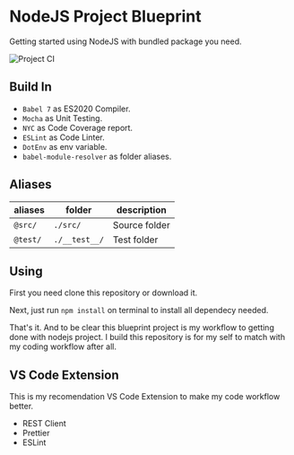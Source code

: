# NodeJS Project Blueprint

Getting started using NodeJS with bundled package you need.

![Project CI](https://github.com/nyancodeid/node-project-blueprint/workflows/Project%20CI/badge.svg)

## Build In

- `Babel 7` as ES2020 Compiler.
- `Mocha` as Unit Testing.
- `NYC` as Code Coverage report.
- `ESLint` as Code Linter.
- `DotEnv` as env variable.
- `babel-module-resolver` as folder aliases.

## Aliases

| aliases  | folder        | description   |
| -------- | ------------- | ------------- |
| `@src/`  | `./src/`      | Source folder |
| `@test/` | `./__test__/` | Test folder   |

## Using

First you need clone this repository or download it.

Next, just run `npm install` on terminal to install all dependecy needed.

That's it. And to be clear this blueprint project is my workflow to getting done with nodejs project. I build this repository is for my self to match with my coding workflow after all.

## VS Code Extension

This is my recomendation VS Code Extension to make my code workflow better.

- REST Client
- Prettier
- ESLint
